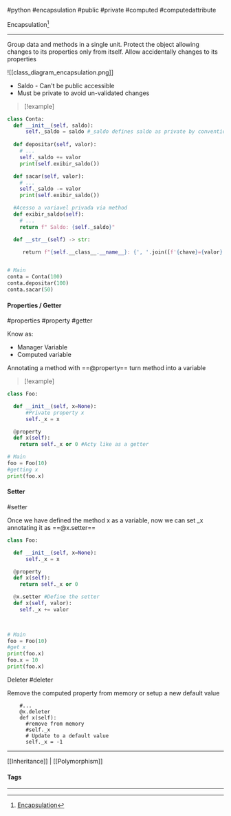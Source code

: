 #python #encapsulation #public #private #computed #computedattribute

Encapsulation[^1]
***

Group data and methods in a single unit.
Protect the object allowing changes to its properties only from itself.
Allow accidentally changes to its properties

![[class_diagram_encapsulation.png]]

- Saldo - Can't be public accessible
- Must be private to avoid un-validated changes

>[!example]
```python
class Conta:
  def __init__(self, saldo):
      self._saldo = saldo #_saldo defines saldo as private by convention
      
  def depositar(self, valor):
    # ...
    self._saldo += valor
    print(self.exibir_saldo())

  def sacar(self, valor):
    # ...
    self._saldo -= valor
    print(self.exibir_saldo())

  #Acesso a variavel privada via method
  def exibir_saldo(self):
    # ...
    return f" Saldo: {self._saldo}"

  def __str__(self) -> str:

     return f"{self.__class__.__name__}: {', '.join([f'{chave}={valor}' for chave, valor in self.__dict__.items()])}"


# Main
conta = Conta(100)
conta.depositar(100)
conta.sacar(50)
```



#### Properties / Getter
#properties #property #getter

Know as:
- Manager Variable
- Computed variable

Annotating a method with ==@property== turn method into a variable

>[!example]
```python
class Foo:

  def __init__(self, x=None):
      #Private property x
      self._x = x

  @property
  def x(self):
    return self._x or 0 #Acty like as a getter

# Main
foo = Foo(10)
#getting x
print(foo.x)
```


#### Setter
#setter

Once we have defined the method x as a variable, now we can set \_x annotating it as ==\@x.setter==

```python
class Foo:

  def __init__(self, x=None):
      self._x = x

  @property
  def x(self):
    return self._x or 0

  @x.setter #Define the setter
  def x(self, valor):
    self._x += valor

  

# Main
foo = Foo(10)
#get x
print(foo.x)
foo.x = 10
print(foo.x)
```


Deleter
#deleter

Remove the computed property from memory or setup a new default value

```
	#...
	@x.deleter
	def x(self):
	  #remove from memory
	  #self._x
	  # Update to a default value
	  self._x = -1
```

***
[[Inheritance]] | [[Polymorphism]]
#### Tags
***
[^1]: [Encapsulation](https://github.com/digitalinnovationone/trilha-python-dio/tree/main/02%20-%20Programa%C3%A7%C3%A3o%20Orientada%20a%20Objetos/05%20-%20Encapsulamento)


